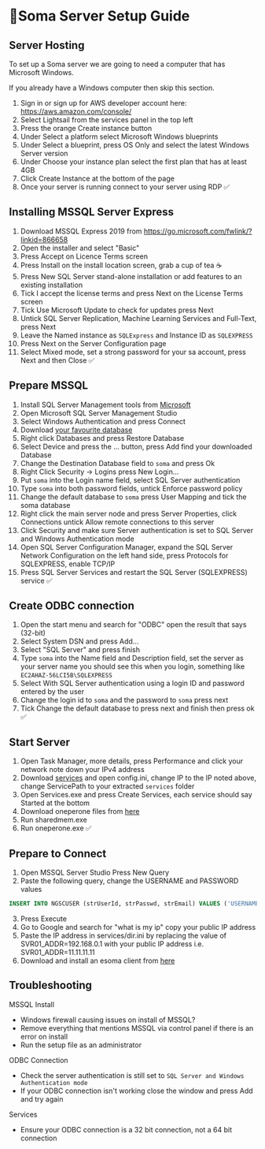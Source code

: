 # 🧙‍Soma Server Setup Guide



## Server Hosting

To set up a Soma server we are going to need a computer that has Microsoft Windows.

If you already have a Windows computer then skip this section.

1. Sign in or sign up for AWS developer account here: https://aws.amazon.com/console/
2. Select Lightsail from the services panel in the top left
3. Press the orange Create instance button
4. Under Select a platform select Microsoft Windows blueprints
5. Under Select a blueprint, press OS Only and select the latest Windows Server version
6. Under Choose your instance plan select the first plan that has at least 4GB
7. Click Create Instance at the bottom of the page
8. Once your server is running connect to your server using RDP ✅



## Installing MSSQL Server Express

1. Download MSSQL Express 2019 from  https://go.microsoft.com/fwlink/?linkid=866658
2. Open the installer and select "Basic"
3. Press Accept on Licence Terms screen
4. Press Install on the install location screen, grab a cup of tea ☕️
5. Press New SQL Server stand-alone installation or add features to an existing installation
6. Tick I accept the license terms and press Next on the License Terms screen
7. Tick Use Microsoft Update to check for updates press Next
8. Untick SQL Server Replication, Machine Learning Services and Full-Text, press Next
9. Leave the Named instance as `SQLExpress` and Instance ID as `SQLEXPRESS`
10. Press Next on the Server Configuration page
11. Select Mixed mode, set a strong password for your sa account, press Next and then Close ✅



## Prepare MSSQL 
1. Install SQL Server Management tools from [Microsoft](https://learn.microsoft.com/en-us/sql/ssms/download-sql-server-management-studio-ssms?redirectedfrom=MSDN&view=sql-server-ver16)
2. Open Microsoft SQL Server Management Studio
3. Select Windows Authentication and press Connect
4. Download [your favourite database](https://github.com/soma-space/files/tree/main/databases) 
5. Right click Databases and press Restore Database
6. Select Device and press the ... button, press Add find your downloaded Database
7. Change the Destination Database field to `soma` and press Ok
8. Right Click Security -> Logins press New Login...
9. Put `soma` into the Login name field, select SQL Server authentication
10. Type `soma` into both password fields, untick Enforce password policy
11. Change the default database to `soma` press User Mapping and tick the soma database
12. Right click the main server node and press Server Properties, click Connections untick Allow remote connections to this server
13. Click Security and make sure Server authentication is set to SQL Server and Windows Authentication mode
14. Open SQL Server Configuration Manager, expand the SQL Server Network Configuration on the left hand side, press Protocols for SQLEXPRESS, enable TCP/IP
15. Press SQL Server Services and restart the SQL Server (SQLEXPRESS) service ✅



## Create ODBC connection

1. Open the start menu and search for "ODBC" open the result that says (32-bit)
2. Select System DSN and press Add...
3. Select "SQL Server" and press finish
4. Type `soma` into the Name field and Description field, set the server as your server name you should see this when you login, something like `EC2AHAZ-56LCI5B\SQLEXPRESS` 
5. Select With SQL Server authentication using a login ID and password entered by the user
6. Change the login id to `soma` and the password to `soma` press next
7. Tick Change the default database to press next and finish then press ok ✅



## Start Server

1. Open Task Manager, more details, press Performance and click your network note down your IPv4 address
2. Download [services](https://github.com/soma-space/files/tree/main/services) and open config.ini, change IP to the IP noted above, change ServicePath to your extracted `services` folder
3. Open Services.exe and press Create Services, each service should say Started at the bottom 
4. Download oneperone files from [here](https://github.com/soma-space/files/tree/main/oneperones/arcanine)
5. Run sharedmem.exe
6. Run oneperone.exe ✅



## Prepare to Connect

1. Open MSSQL Server Studio Press New Query
2. Paste the following query, change the USERNAME and PASSWORD values
```SQL
INSERT INTO NGSCUSER (strUserId, strPasswd, strEmail) VALUES ('USERNAME','PASSWORD', 'hello@example.com')
```
3. Press Execute
4. Go to Google and search for "what is my ip" copy your public IP address 
5. Paste the IP address in services/dir.ini by replacing the value of SVR01_ADDR=192.168.0.1
 with your public IP address i.e. SVR01_ADDR=11.11.11.11
6. Download and install an esoma client from [here](https://www.reddit.com/r/soma_space/comments/y0kpmp/esoma_client_links/)



## Troubleshooting

MSSQL Install

- Windows firewall causing issues on install of MSSQL?
- Remove everything that mentions MSSQL via control panel if there is an error on install
- Run the setup file as an administrator

ODBC Connection

- Check the server authentication is still set to `SQL Server and Windows Authentication mode` 
- If your ODBC connection isn't working close the window and press Add and try again

Services

- Ensure your ODBC connection is a 32 bit connection, not a 64 bit connection



